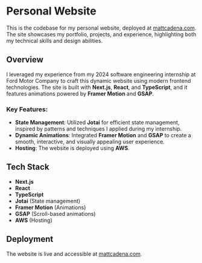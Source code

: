 # Personal Website

This is the codebase for my personal website, deployed at [mattcadena.com](https://mattcadena.com). The site showcases my portfolio, projects, and experience, highlighting both my technical skills and design abilities.

## Overview

I leveraged my experience from my 2024 software engineering internship at Ford Motor Company to craft this dynamic website using modern frontend technologies. The site is built with **Next.js**, **React**, and **TypeScript**, and it features animations powered by **Framer Motion** and **GSAP**.

### Key Features:
- **State Management**: Utilized **Jotai** for efficient state management, inspired by patterns and techniques I applied during my internship.
- **Dynamic Animations**: Integrated **Framer Motion** and **GSAP** to create a smooth, interactive, and visually appealing user experience.
- **Hosting**: The website is deployed using **AWS**.

## Tech Stack
- **Next.js**
- **React**
- **TypeScript**
- **Jotai** (State management)
- **Framer Motion** (Animations)
- **GSAP** (Scroll-based animations)
- **AWS** (Hosting)

## Deployment
The website is live and accessible at [mattcadena.com](https://mattcadena.com).
